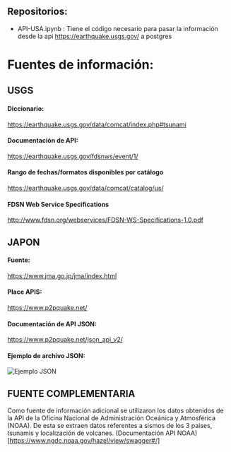 ## Repositorios:
* API-USA.ipynb : Tiene el código necesario para pasar la información desde la api https://earthquake.usgs.gov/ a postgres

# Fuentes de información:
## USGS 
#### Diccionario:
https://earthquake.usgs.gov/data/comcat/index.php#tsunami
#### Documentación de API:
https://earthquake.usgs.gov/fdsnws/event/1/
#### Rango de fechas/formatos disponibles por catálogo
https://earthquake.usgs.gov/data/comcat/catalog/us/
#### FDSN	Web	Service	Specifications
http://www.fdsn.org/webservices/FDSN-WS-Specifications-1.0.pdf

## JAPON
#### Fuente:
https://www.jma.go.jp/jma/index.html
#### Place APIS:
https://www.p2pquake.net/
#### Documentación de API JSON:
https://www.p2pquake.net/json_api_v2/
#### Ejemplo de archivo JSON:
![Ejemplo JSON](https://user-images.githubusercontent.com/104787036/203128755-af6ed777-dfcd-4df5-bc67-ba593bfa9443.JPG)

## FUENTE COMPLEMENTARIA
Como fuente de información adicional se utilizaron los datos obtenidos de la API de la Oficina Nacional de Administración Oceánica y Atmosférica (NOAA). De esta se extraen datos referentes a sismos de los 3 paises, tsunamis y localización de volcanes.
(Documentación API NOAA)[https://www.ngdc.noaa.gov/hazel/view/swagger#/]
